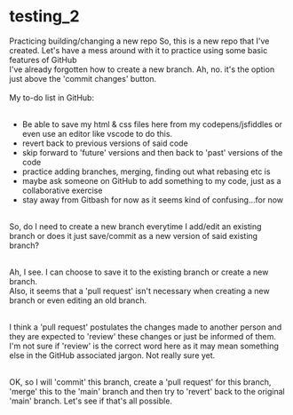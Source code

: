 # testing_2
Practicing building/changing a new repo
So, this is a new repo that I've created. Let's have a mess around with it to practice using some basic features of GitHub<br/>
I've already forgotten how to create a new branch. Ah, no. it's the option just above the 'commit changes' button. <br/><br/>
My to-do list in GitHub:    <br/><br/>
- Be able to save my html & css files here from my codepens/jsfiddles or even use an editor like vscode to do this. 
- revert back to previous versions of said code
- skip forward to 'future' versions and then back to 'past' versions of the code
- practice adding branches, merging, finding out what rebasing etc is
- maybe ask someone on GitHub to add something to my code, just as a collaborative exercise
- stay away from Gitbash for now as it seems kind of confusing...for now    <br/><br/>

So, do I need to create a new branch everytime I add/edit an existing branch or does it just save/commit as a new version of said existing branch? 
<br/><br/>

Ah, I see. I can choose to save it to the existing branch or create a new branch.   <br/>
Also, it seems that a 'pull request' isn't necessary when creating a new branch or even editing an old branch.   <br/><br/>

I think a 'pull request' postulates the changes made to another person and they are expected to 'review' these changes or just be informed of them. I'm not sure if 'review' is the correct word here as it may mean something else in the GitHub associated jargon. Not really sure yet.   <br/><br/>


OK, so I will 'commit' this branch, create a 'pull request' for this branch, 'merge' this to the 'main' branch and then try to 'revert' back to the original 'main' branch. Let's see if that's all possible.
